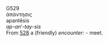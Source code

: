 <body>
  <p>G529<br>  ἀπάντησις  <br> apantēsis  <br><i>ap-an‘-tay-sis </i><br>From <a href="g0528.htm">528</a>  a (friendly) <i>encounter:</i> - meet.<br></p>
 </body>